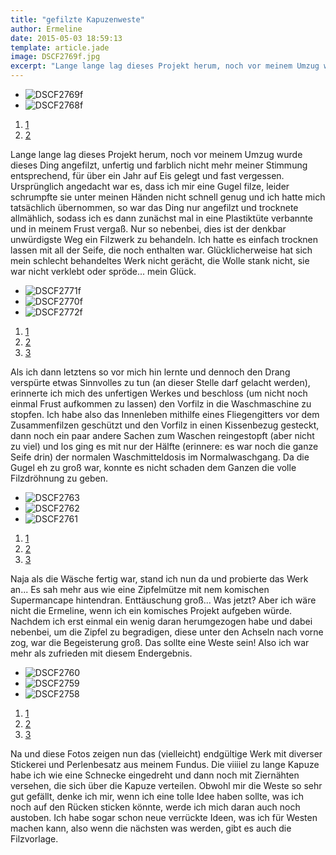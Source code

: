 ```yaml
---
title: "gefilzte Kapuzenweste"
author: Ermeline
date: 2015-05-03 18:59:13
template: article.jade
image: DSCF2769f.jpg
excerpt: "Lange lange lag dieses Projekt herum, noch vor meinem Umzug wurde dieses Ding angefilzt, unfertig und farblich nicht mehr meiner Stimmung entsprechend, für über ein Jahr auf Eis gelegt und fast vergessen."
---
```


-   ![DSCF2769f](DSCF2769f.jpg)
-   ![DSCF2768f](DSCF2768f.jpg)

1.  [1](#)
2.  [2](#)

Lange lange lag dieses Projekt herum, noch vor meinem Umzug wurde dieses
Ding angefilzt, unfertig und farblich nicht mehr meiner Stimmung
entsprechend, für über ein Jahr auf Eis gelegt und fast vergessen.
Ursprünglich angedacht war es, dass ich mir eine Gugel filze, leider
schrumpfte sie unter meinen Händen nicht schnell genug und ich hatte
mich tatsächlich übernommen, so war das Ding nur angefilzt und trocknete
allmählich, sodass ich es dann zunächst mal in eine Plastiktüte
verbannte und in meinem Frust vergaß. Nur so nebenbei, dies ist der
denkbar unwürdigste Weg ein Filzwerk zu behandeln. Ich hatte es einfach
trocknen lassen mit all der Seife, die noch enthalten war.
Glücklicherweise hat sich mein schlecht behandeltes Werk nicht gerächt,
die Wolle stank nicht, sie war nicht verklebt oder spröde... mein Glück.

-   ![DSCF2771f](DSCF2771f.jpg)
-   ![DSCF2770f](DSCF2770f.jpg)
-   ![DSCF2772f](DSCF2772f.jpg)

1.  [1](#)
2.  [2](#)
3.  [3](#)

Als ich dann letztens so vor mich hin lernte und dennoch den Drang
verspürte etwas Sinnvolles zu tun (an dieser Stelle darf gelacht
werden), erinnerte ich mich des unfertigen Werkes und beschloss (um
nicht noch einmal Frust aufkommen zu lassen) den Vorfilz in die
Waschmaschine zu stopfen. Ich habe also das Innenleben mithilfe eines
Fliegengitters vor dem Zusammenfilzen geschützt und den Vorfilz in einen
Kissenbezug gesteckt, dann noch ein paar andere Sachen zum Waschen
reingestopft (aber nicht zu viel) und los ging es mit nur der Hälfte
(erinnere: es war noch die ganze Seife drin) der normalen
Waschmitteldosis im Normalwaschgang. Da die Gugel eh zu groß war, konnte
es nicht schaden dem Ganzen die volle Filzdröhnung zu geben.

-   ![DSCF2763](DSCF2763.jpg)
-   ![DSCF2762](DSCF2762.jpg)
-   ![DSCF2761](DSCF2761.jpg)

1.  [1](#)
2.  [2](#)
3.  [3](#)

Naja als die Wäsche fertig war, stand ich nun da und probierte das Werk
an... Es sah mehr aus wie eine Zipfelmütze mit nem komischen
Supermancape hintendran. Enttäuschung groß... Was jetzt? Aber ich wäre
nicht die Ermeline, wenn ich ein komisches Projekt aufgeben würde.
Nachdem ich erst einmal ein wenig daran herumgezogen habe und dabei
nebenbei, um die Zipfel zu begradigen, diese unter den Achseln nach
vorne zog, war die Begeisterung groß. Das sollte eine Weste sein! Also
ich war mehr als zufrieden mit diesem Endergebnis.

-   ![DSCF2760](DSCF2760.jpg)
-   ![DSCF2759](DSCF2759.jpg)
-   ![DSCF2758](DSCF2758.jpg)

1.  [1](#)
2.  [2](#)
3.  [3](#)

Na und diese Fotos zeigen nun das (vielleicht) endgültige Werk mit
diverser Stickerei und Perlenbesatz aus meinem Fundus. Die viiiiel zu
lange Kapuze habe ich wie eine Schnecke eingedreht und dann noch mit
Ziernähten versehen, die sich über die Kapuze verteilen. Obwohl mir die
Weste so sehr gut gefällt, denke ich mir, wenn ich eine tolle Idee haben
sollte, was ich noch auf den Rücken sticken könnte, werde ich mich daran
auch noch austoben. Ich habe sogar schon neue verrückte Ideen, was ich
für Westen machen kann, also wenn die nächsten was werden, gibt es auch
die Filzvorlage.
